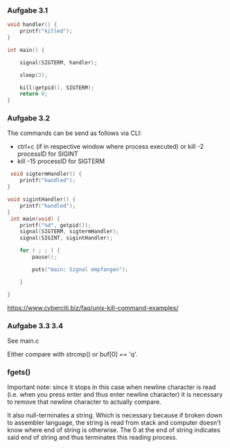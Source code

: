 ### Aufgabe 3.1

```c
void handler() {
    printf("killed");
}

int main() {

    signal(SIGTERM, handler);

    sleep(3);

    kill(getpid(), SIGTERM);
    return 0;
}
```

### Aufgabe 3.2
The commands can be send as follows via CLI:
- ctrl+c (if in respective window where process executed) or kill -2 processID for SIGINT
- kill -15 processID for SIGTERM

```c
 void sigtermHandler() {
    printf("handled");
}

void sigintHandler() {
    printf("handled");
}
 int main(void) {
    printf("%d", getpid());
    signal(SIGTERM, sigtermHandler);
    signal(SIGINT, sigintHandler);

    for ( ; ; ) {
        pause();

        puts("main: Signal empfangen");

    }

}
```
https://www.cyberciti.biz/faq/unix-kill-command-examples/

### Aufgabe 3.3 3.4
See main.c

Either compare with strcmp()
or buf[0] == 'q'.

### fgets()
Important note: since it stops in this case when newline character is read (i.e. when you press enter and thus enter newline character)
it is necessary to remove that newline character to actually compare.

It also null-terminates a string. Which is necessary because if broken down to assembler
language, the string is read from stack and computer doesn't know where end of string is otherwise.
The 0 at the end of string indicates said end of string and thus terminates this reading process.